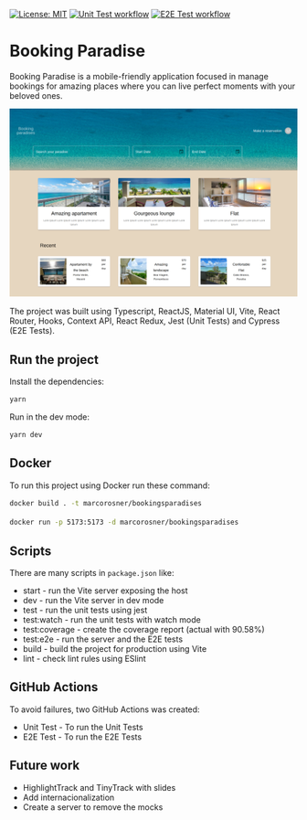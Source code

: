 [![License: MIT](https://img.shields.io/badge/License-MIT-yellow.svg)](https://opensource.org/licenses/MIT) [![Unit Test workflow](https://github.com/marco-rosner/bookings/actions/workflows/tests.yml/badge.svg)](https://github.com/marco-rosner/bookings/actions/workflows/tests.yml) [![E2E Test workflow](https://github.com/marco-rosner/bookings/actions/workflows/e2e-tests.yml/badge.svg)](https://github.com/marco-rosner/bookings/actions/workflows/e2e-tests.yml)

# Booking Paradise

Booking Paradise is a mobile-friendly application focused in manage bookings for amazing places where you can live perfect moments with your beloved ones.

![Booking Paradise](./src/assets/bookingParadises.png?raw=true "Booking Paradise")

The project was built using Typescript, ReactJS, Material UI, Vite, React Router, Hooks, Context API, React Redux, Jest (Unit Tests) and Cypress (E2E Tests).

## Run the project

Install the dependencies:

```sh
yarn
```

Run in the dev mode:

```sh
yarn dev
```

## Docker

To run this project using Docker run these command:

```sh
docker build . -t marcorosner/bookingsparadises

docker run -p 5173:5173 -d marcorosner/bookingsparadises
```

## Scripts

There are many scripts in `package.json` like:

- start - run the Vite server exposing the host
- dev - run the Vite server in dev mode
- test - run the unit tests using jest
- test:watch - run the unit tests with watch mode
- test:coverage - create the coverage report (actual with 90.58%)
- test:e2e - run the server and the E2E tests
- build - build the project for production using Vite
- lint - check lint rules using ESlint

## GitHub Actions

To avoid failures, two GitHub Actions was created:

- Unit Test - To run the Unit Tests
- E2E Test - To run the E2E Tests 

## Future work

- HighlightTrack and TinyTrack with slides
- Add internacionalization
- Create a server to remove the mocks